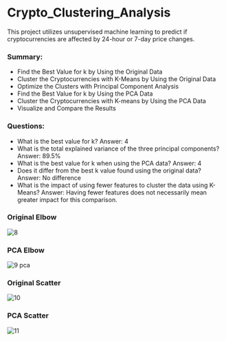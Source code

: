# Crypto_Clustering_Analysis
This project utilizes unsupervised machine learning to predict if cryptocurrencies are affected by 24-hour or 7-day price changes.

### Summary:
- Find the Best Value for k by Using the Original Data
- Cluster the Cryptocurrencies with K-Means by Using the Original Data
- Optimize the Clusters with Principal Component Analysis
- Find the Best Value for k by Using the PCA Data
- Cluster the Cryptocurrencies with K-means by Using the PCA Data
- Visualize and Compare the Results

### Questions:
- What is the best value for k? Answer: 4
- What is the total explained variance of the three principal components? Answer: 89.5%
- What is the best value for k when using the PCA data? Answer: 4
- Does it differ from the best k value found using the original data? Answer: No difference
- What is the impact of using fewer features to cluster the data using K-Means? Answer: Having fewer features does not necessarily mean greater impact for this comparison.
### Original Elbow
![8](https://user-images.githubusercontent.com/118948437/234167714-685ed916-9be2-4772-8cda-ccdc8adc36f4.png)
### PCA Elbow
![9 pca](https://user-images.githubusercontent.com/118948437/234167914-09db57d6-4e18-46ab-b2ab-2bb513de0ce5.png)
### Original Scatter
![10](https://user-images.githubusercontent.com/118948437/234165688-6b275e2b-00e3-43e7-8ae4-1342c635b17b.png)
### PCA Scatter
![11](https://user-images.githubusercontent.com/118948437/234165699-9224c84f-5c35-4b2c-b35e-c90880fe2061.png)
